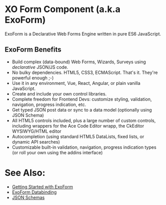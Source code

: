 # XO Form Component (a.k.a ExoForm)

ExoForm is a Declarative Web Forms Engine written in pure ES6 JavaScript.

## ExoForm Benefits

* Build complex (data-bound) Web Forms, Wizards, Surveys using *declarative* JSON/JS code.
* No bulky dependencies. HTML5, CSS3, ECMAScript. That's it. They're powerful enough ;-) 
* Use it in any environment, Vue, React, Angular, or plain vanilla JavaScript. 
* Create and include your own control libraries. 
* Complete freedom for Frontend Devs: customize styling, validation, navigation, progress indication, etc. 
* Get typed JSON post data or sync to a data model (optionally using JSON Schema)
* All HTML5 controls included, plus a large number of custom controls, including wrappers for the Ace Code Editor wrapp, the CkEditor WYSIWYG/HTML editor 
* Autocompletion (using standard HTML5 DataLists, fixed lists, or dynamic API searches)
* Customizable built-in validation, navigation, progress indication types (or roll your own using the addins interface)

# See Also:

- [Getting Started with ExoForm](./getting-started.md)
- [ExoForm Databinding](./data-binding.md)
- [JSON Schemas](./json-schema.md)

